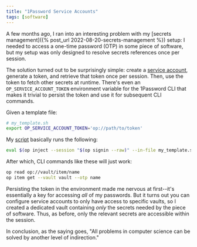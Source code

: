 ```yaml
---
title: "1Password Service Accounts"
tags: [software]
---
```


A few months ago, I ran into an interesting problem with my
[secrets management]({% post_url 2022-08-20-secrets-management %})
setup: I needed to access a one-time password (OTP) in some piece of software,
but my setup was only designed to resolve secrets references once per session.

The solution turned out to be surprisingly simple: create a
[service account](https://developer.1password.com/docs/service-accounts/),
generate a token, and retrieve that token once per session. Then, use the
token to fetch other secrets at runtime. There's even an
`OP_SERVICE_ACCOUNT_TOKEN` environment variable for the 1Password CLI that makes
it trivial to persist the token and use it for subsequent CLI commands.

Given a template file:
```bash
# my_template.sh
export OP_SERVICE_ACCOUNT_TOKEN='op://path/to/token'
```
My [script](https://github.com/mackorone/dotfiles/blob/main/bashrc/secrets.sh)
basically runs the following:
```bash
eval $(op inject --session "$(op signin --raw)" --in-file my_template.sh)
```

After which, CLI commands like these will just work:
```bash
op read op://vault/item/name
op item get --vault vault --otp name
```

Persisting the token in the environment made me nervous at first--it's
essentially a key for accessing *all* of my passwords. But it turns out you can
configure service accounts to only have access to specific vaults, so I created
a dedicated vault containing *only* the secrets needed by the piece of software.
Thus, as before, only the relevant secrets are accessible within the session.

In conclusion, as the saying goes, "All problems in computer science can be solved
by another level of indirection."
